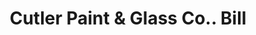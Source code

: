 ---
doi: 10.7916/D89W1SRJ
date_other: '1907'
date_other_textual: '1907'
form: printed ephemera
genre:
- Invoices
name:
- Cutler Paint & Glass Co.
object_in_context_url: https://biggert.cul.columbia.edu/items/view/ave_biggert_01884
subject_hierarchical_geographic:
- Kansas City, Missouri, United States
subject_name:
- Cutler Paint & Glass Co.
title: Cutler Paint & Glass Co.. Bill
sort_title: Cutler Paint & Glass Co.. Bill
call_number: ave_biggert_01884
coordinates:
- 39.099722222222226,-94.57833333333333
pid: ave_biggert_01884
identifiers: ave_biggert_01884
thumbnail: https://derivativo-2.library.columbia.edu/iiif/2/ldpd:490588/full/!256,256/0/native.jpg
permalink: /biggert/ave_biggert_01884/
layout: iiif-image-page
---